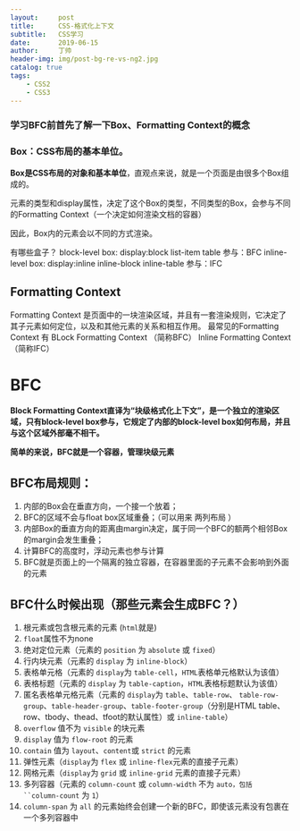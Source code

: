 ```yaml
---
layout:     post
title:      CSS-格式化上下文
subtitle:   CSS学习
date:       2019-06-15
author:     丁帅
header-img: img/post-bg-re-vs-ng2.jpg
catalog: true
tags:
    - CSS2
	- CSS3
---
```

### 学习BFC前首先了解一下Box、Formatting Context的概念
### Box：CSS布局的基本单位。
**Box是CSS布局的对象和基本单位**，直观点来说，就是一个页面是由很多个Box组成的。

元素的类型和display属性，决定了这个Box的类型，不同类型的Box，会参与不同的Formatting Context（一个决定如何渲染文档的容器）

因此，Box内的元素会以不同的方式渲染。

有哪些盒子？
	block-level box:	display:block list-item table				参与：BFC
	inline-level box:	display:inline inline-block inline-table	参与：IFC

## Formatting Context	
Formatting Context	是页面中的一块渲染区域，并且有一套渲染规则，它决定了其子元素如何定位，以及和其他元素的关系和相互作用。
最常见的Formatting Context	有 BLock Formatting Context	（简称BFC）
										   				Inline Formatting Context	 （简称IFC）

# BFC 
**Block Formatting Context直译为“块级格式化上下文”，是一个独立的渲染区域，只有block-level box参与，它规定了内部的block-level box如何布局，并且与这个区域外部毫不相干。**

**简单的来说，BFC就是一个容器，管理块级元素**

## BFC布局规则：
1. 内部的Box会在垂直方向，一个接一个放着；
2. BFC的区域不会与float box区域重叠；（可以用来 两列布局 ）
3. 内部Box的垂直方向的距离由margin决定，属于同一个BFC的额两个相邻Box的margin会发生重叠；
4. 计算BFC的高度时，浮动元素也参与计算
5. BFC就是页面上的一个隔离的独立容器，在容器里面的子元素不会影响到外面的元素
## BFC什么时候出现（那些元素会生成BFC？）
1. 根元素或包含根元素的元素 (`html`就是)
2. `float`属性不为none
3. 绝对定位元素（元素的 `position` 为 `absolute` 或 `fixed`）
4. 行内块元素（元素的 `display` 为 `inline-block`）
5. 表格单元格（元素的 `display`为 `table-cell`，`HTML`表格单元格默认为该值）
6. 表格标题（元素的 `display` 为 `table-caption`，`HTML`表格标题默认为该值）
7. 匿名表格单元格元素（元素的 `display`为 `table`、`table-row`、 `table-row-group`、`table-header-group`、`table-footer-group`（分别是HTML table、row、tbody、thead、tfoot的默认属性）或 `inline-table`）
8. `overflow` 值不为 `visible` 的块元素
9. `display` 值为 `flow-root` 的元素
10. `contain` 值为 `layout`、`content`或 `strict` 的元素
11. 弹性元素（`display`为 `flex` 或 `inline-flex`元素的直接子元素）
12. 网格元素（`display`为 `grid` 或 `inline-grid` 元素的直接子元素）
13. 多列容器（元素的 `column-count` 或 `column-width` 不为 `auto，包括 ``column-count` 为 `1`）
14. `column-span` 为 `all` 的元素始终会创建一个新的BFC，即使该元素没有包裹在一个多列容器中